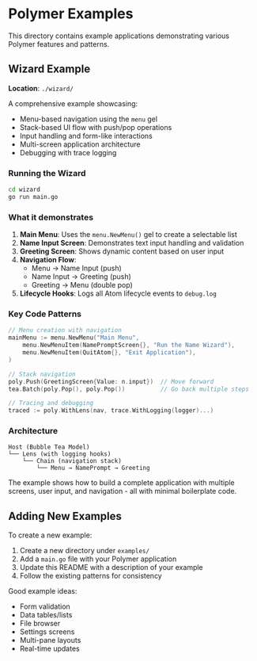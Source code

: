# Polymer Examples

This directory contains example applications demonstrating various Polymer features and patterns.

## Wizard Example

**Location**: `./wizard/`

A comprehensive example showcasing:
- Menu-based navigation using the `menu` gel
- Stack-based UI flow with push/pop operations
- Input handling and form-like interactions
- Multi-screen application architecture
- Debugging with trace logging

### Running the Wizard

```bash
cd wizard
go run main.go
```

### What it demonstrates

1. **Main Menu**: Uses the `menu.NewMenu()` gel to create a selectable list
2. **Name Input Screen**: Demonstrates text input handling and validation
3. **Greeting Screen**: Shows dynamic content based on user input
4. **Navigation Flow**: 
   - Menu → Name Input (push)
   - Name Input → Greeting (push) 
   - Greeting → Menu (double pop)
5. **Lifecycle Hooks**: Logs all Atom lifecycle events to `debug.log`

### Key Code Patterns

```go
// Menu creation with navigation
mainMenu := menu.NewMenu("Main Menu",
    menu.NewMenuItem(NamePromptScreen{}, "Run the Name Wizard"),
    menu.NewMenuItem(QuitAtom{}, "Exit Application"),
)

// Stack navigation
poly.Push(GreetingScreen{Value: n.input})  // Move forward
tea.Batch(poly.Pop(), poly.Pop())          // Go back multiple steps

// Tracing and debugging  
traced := poly.WithLens(nav, trace.WithLogging(logger)...)
```

### Architecture

```
Host (Bubble Tea Model)
└── Lens (with logging hooks)
    └── Chain (navigation stack)
        └── Menu → NamePrompt → Greeting
```

The example shows how to build a complete application with multiple screens, user input, and navigation - all with minimal boilerplate code.

## Adding New Examples

To create a new example:

1. Create a new directory under `examples/`
2. Add a `main.go` file with your Polymer application
3. Update this README with a description of your example
4. Follow the existing patterns for consistency

Good example ideas:
- Form validation
- Data tables/lists
- File browser
- Settings screens
- Multi-pane layouts
- Real-time updates